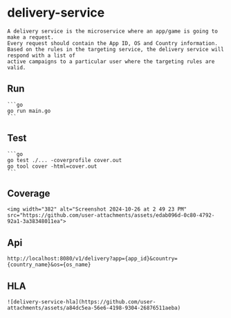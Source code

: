 # delivery-service

    A delivery service is the microservice where an app/game is going to make a request. 
    Every request should contain the App ID, OS and Country information.
    Based on the rules in the targeting service, the delivery service will respond with a list of
    active campaigns to a particular user where the targeting rules are valid.

 ## Run

    ```go
    go run main.go
    ```

 ## Test

    ```go
    go test ./... -coverprofile cover.out
    go tool cover -html=cover.out
    ```

 ## Coverage
    <img width="382" alt="Screenshot 2024-10-26 at 2 49 23 PM" src="https://github.com/user-attachments/assets/edab096d-0c80-4792-92a1-3a38348011ea">

 ## Api

    http://localhost:8080/v1/delivery?app={app_id}&country={country_name}&os={os_name}

 ## HLA
    ![delivery-service-hla](https://github.com/user-attachments/assets/a84dc5ea-56e6-4198-9304-26876511aeba)
